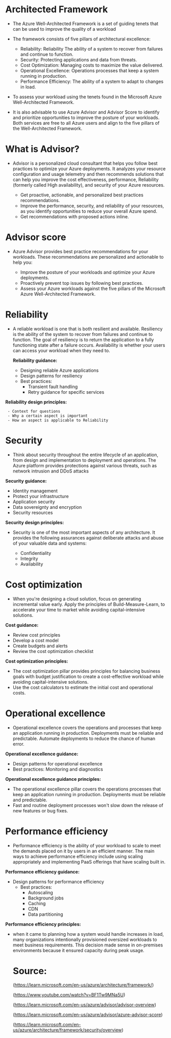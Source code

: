 # Architected Framework
- The Azure Well-Architected Framework is a set of guiding tenets that can be used to improve the quality of a workload

- The framework consists of five pillars of architectural excellence:

  - Reliability: Reliability	The ability of a system to recover from failures and continue to function.
  - Security:	Protecting applications and data from threats.
  - Cost Optimization:	Managing costs to maximize the value delivered.
  - Operational Excellence:	Operations processes that keep a system running in production.
  - Performance Efficiency:	The ability of a system to adapt to changes in load.


- To assess your workload using the tenets found in the Microsoft Azure Well-Architected Framework.
- It is also advisable to use Azure Advisor and Advisor Score to identify and prioritize opportunities to improve the posture of your workloads. Both services are free to all Azure users and align to the five pillars of the Well-Architected Framework.


# What is Advisor?
 - Advisor is a personalized cloud consultant that helps you follow best practices to optimize your Azure deployments. It analyzes your resource configuration and usage telemetry and then recommends solutions that can help you improve the cost effectiveness, performance, Reliability (formerly called High availability), and security of your Azure resources.

   - Get proactive, actionable, and personalized best practices recommendations.
   - Improve the performance, security, and reliability of your resources, as you identify opportunities to reduce your overall Azure spend.
   - Get recommendations with proposed actions inline.

# Advisor score

- Azure Advisor provides best practice recommendations for your workloads. These recommendations are personalized and actionable to help you:

  - Improve the posture of your workloads and optimize your Azure deployments.
  - Proactively prevent top issues by following best practices.
  - Assess your Azure workloads against the five pillars of the Microsoft Azure Well-Architected Framework.

# Reliability
 - A reliable workload is one that is both resilient and available. Resiliency is the ability of the system to recover from failures and continue to function. The goal of resiliency is to return the application to a fully functioning state after a failure occurs. Availability is whether your users can access your workload when they need to.

   **Reliability guidance:**

     - Designing reliable Azure applications
     - Design patterns for resiliency
     - Best practices:
        - Transient fault handling
        - Retry guidance for specific services

  **Reliability design principles:**
    
     - Context for questions
     - Why a certain aspect is important
     - How an aspect is applicable to Reliability

# Security
- Think about security throughout the entire lifecycle of an application, from design and implementation to deployment and operations. The Azure platform provides protections against various threats, such as network intrusion and DDoS attacks


**Security guidance:**

  - Identity management
  - Protect your infrastructure
  - Application security
  - Data sovereignty and encryption
  - Security resources

**Security design principles:**
- Security is one of the most important aspects of any architecture. It provides the following assurances against deliberate attacks and abuse of your valuable data and systems:

   - Confidentiality
   - Integrity
   - Availability

# Cost optimization
 - When you're designing a cloud solution, focus on generating incremental value early. Apply the principles of Build-Measure-Learn, to accelerate your time to market while avoiding capital-intensive solutions.

**Cost guidance:**
   - Review cost principles
   - Develop a cost model
   - Create budgets and alerts
   - Review the cost optimization checklist 

**Cost optimization principles:**

  - The cost optimization pillar provides principles for balancing business goals with budget justification to create a cost-effective workload while avoiding capital-intensive solutions.
  - Use the cost calculators to estimate the initial cost and operational costs. 

# Operational excellence
 - Operational excellence covers the operations and processes that keep an application running in production. Deployments must be reliable and predictable. Automate deployments to reduce the chance of human error.

**Operational excellence guidance:**

   - Design patterns for operational excellence
   - Best practices: Monitoring and diagnostics

**Operational excellence guidance principles:**

 - The operational excellence pillar covers the operations processes that keep an application running in production. Deployments must be reliable and predictable.
 - Fast and routine deployment processes won't slow down the release of new features or bug fixes.

# Performance efficiency
 - Performance efficiency is the ability of your workload to scale to meet the demands placed on it by users in an efficient manner. The main ways to achieve performance efficiency include using scaling appropriately and implementing PaaS offerings that have scaling built in.

**Performance efficiency guidance:**

  - Design patterns for performance efficiency
     - Best practices:
        - Autoscaling
        - Background jobs
        - Caching
        - CDN
        - Data partitioning

**Performance efficiency principles:**

- when it came to planning how a system would handle increases in load, many organizations intentionally provisioned oversized workloads to meet business requirements. This decision made sense in on-premises environments because it ensured capacity during peak usage.





  # Source:
  (https://learn.microsoft.com/en-us/azure/architecture/framework/)

  (https://www.youtube.com/watch?v=BF1Tw9MNa5U)

  (https://learn.microsoft.com/en-us/azure/advisor/advisor-overview)

  (https://learn.microsoft.com/en-us/azure/advisor/azure-advisor-score)

  (https://learn.microsoft.com/en-us/azure/architecture/framework/security/overview)